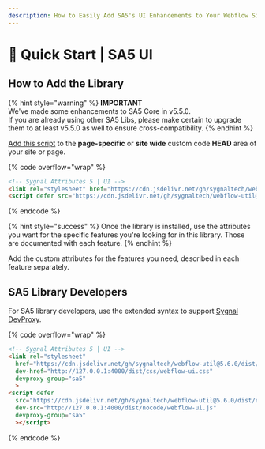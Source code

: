 ```yaml
---
description: How to Easily Add SA5's UI Enhancements to Your Webflow Site
---
```


# 🚀 Quick Start | SA5 UI

## How to Add the Library  <a href="#step-1---add-the-library" id="step-1---add-the-library"></a>

{% hint style="warning" %}
**IMPORTANT** \
We've made some enhancements to SA5 Core in v5.5.0. \
If you are already using other SA5 Libs, please make certain to upgrade them to at least v5.5.0 as well to ensure cross-compatibility.&#x20;
{% endhint %}

[Add this script](../overview/how-to-add-custom-code.md) to the **page-specific** or **site wide** custom code **HEAD** area of your site or page.&#x20;

{% code overflow="wrap" %}
```html
<!-- Sygnal Attributes 5 | UI --> 
<link rel="stylesheet" href="https://cdn.jsdelivr.net/gh/sygnaltech/webflow-util@5.6.0/dist/css/webflow-ui.css">
<script defer src="https://cdn.jsdelivr.net/gh/sygnaltech/webflow-util@5.6.0/dist/nocode/webflow-ui.js"></script>
```
{% endcode %}

{% hint style="success" %}
Once the library is installed, use the attributes you want for the specific features you're looking for in this library. Those are documented with each feature.&#x20;
{% endhint %}

Add the custom attributes for the features you need, described in each feature separately. &#x20;

## SA5 Library Developers

For SA5 library developers, use the extended syntax to support [Sygnal DevProxy](https://engine.sygnal.com/devproxy).&#x20;

{% code overflow="wrap" %}
```html
<!-- Sygnal Attributes 5 | UI --> 
<link rel="stylesheet" 
  href="https://cdn.jsdelivr.net/gh/sygnaltech/webflow-util@5.6.0/dist/css/webflow-ui.css"
  dev-href="http://127.0.0.1:4000/dist/css/webflow-ui.css"
  devproxy-group="sa5"
  > 
<script defer 
  src="https://cdn.jsdelivr.net/gh/sygnaltech/webflow-util@5.6.0/dist/nocode/webflow-ui.js" 
  dev-src="http://127.0.0.1:4000/dist/nocode/webflow-ui.js"
  devproxy-group="sa5"
  ></script>
```
{% endcode %}



